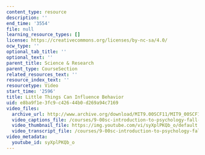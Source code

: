 ```yaml
---
content_type: resource
description: ''
end_time: '3554'
file: null
learning_resource_types: []
license: https://creativecommons.org/licenses/by-nc-sa/4.0/
ocw_type: ''
optional_tab_title: ''
optional_text: ''
parent_title: Science & Research
parent_type: CourseSection
related_resources_text: ''
resource_index_text: ''
resourcetype: Video
start_time: '2596'
title: Little Things Can Influence Behavior
uid: e8ba9f1e-3fc9-c426-44b0-d269a94c7169
video_files:
  archive_url: http://www.archive.org/download/MIT9.00SCF11/MIT9_00SCF11_lec02_300k.mp4
  video_captions_file: /courses/9-00sc-introduction-to-psychology-fall-2011/e62119e20f3753f1a7c02c9bf130ec12_syXplPKQb_o.vtt
  video_thumbnail_file: https://img.youtube.com/vi/syXplPKQb_o/default.jpg
  video_transcript_file: /courses/9-00sc-introduction-to-psychology-fall-2011/8adcb460075a10f9a3da4ba9bd5c65a6_syXplPKQb_o.pdf
video_metadata:
  youtube_id: syXplPKQb_o
---
```

